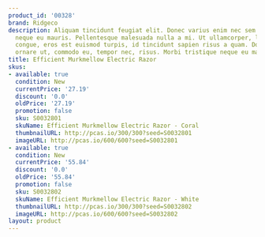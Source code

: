 ```yaml
---
product_id: '00328'
brand: Ridgeco
description: Aliquam tincidunt feugiat elit. Donec varius enim nec sem. Morbi tristique
  neque eu mauris. Pellentesque malesuada nulla a mi. Ut ullamcorper, ligula eu tempor
  congue, eros est euismod turpis, id tincidunt sapien risus a quam. Donec sem eros,
  ornare ut, commodo eu, tempor nec, risus. Morbi tristique neque eu mauris.
title: Efficient Murkmellow Electric Razor
skus:
- available: true
  condition: New
  currentPrice: '27.19'
  discount: '0.0'
  oldPrice: '27.19'
  promotion: false
  sku: S0032801
  skuName: Efficient Murkmellow Electric Razor - Coral
  thumbnailURL: http://pcas.io/300/300?seed=S0032801
  imageURL: http://pcas.io/600/600?seed=S0032801
- available: true
  condition: New
  currentPrice: '55.84'
  discount: '0.0'
  oldPrice: '55.84'
  promotion: false
  sku: S0032802
  skuName: Efficient Murkmellow Electric Razor - White
  thumbnailURL: http://pcas.io/300/300?seed=S0032802
  imageURL: http://pcas.io/600/600?seed=S0032802
layout: product
---
```

